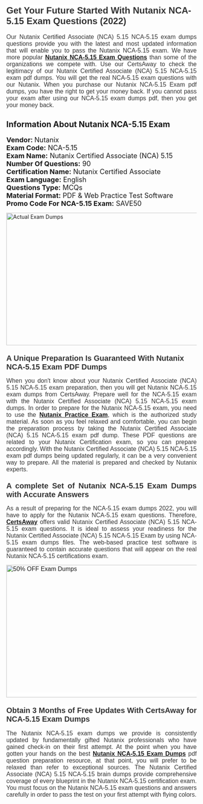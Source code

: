 <h1><span style="font-size:24px"><span style="font-family:Calibri,sans-serif"><strong><span style="background-color:white"><span style="font-family:"Verdana",sans-serif"><span style="color:#333333">Get Your Future Started With Nutanix NCA-5.15 Exam Questions (2022)</span></span></span></strong></span></span></h1> <p style="text-align:justify"><span style="font-size:11pt"><span style="font-family:Calibri,sans-serif"><span style="font-size:12.0pt"><span style="background-color:white"><span style="font-family:"Verdana",sans-serif"><span style="color:#333333">Our Nutanix Certified Associate (NCA) 5.15 NCA-5.15 exam dumps questions provide you with the latest and most updated information that will enable you to pass the Nutanix NCA-5.15 exam. We have more popular <a href="https://www.certsaway.com/nutanix/nca-5.15-exam-dumps"><strong>Nutanix NCA-5.15 Exam Questions</strong></a> than some of the organizations we compete with. Use our CertsAway to check the legitimacy of our Nutanix Certified Associate (NCA) 5.15 NCA-5.15 exam pdf dumps. You will get the real NCA-5.15 exam questions with our Nutanix. When you purchase our Nutanix NCA-5.15 Exam pdf dumps, you have the right to get your money back. If you cannot pass your exam after using our NCA-5.15 exam dumps pdf, then you get your money back.</span></span></span></span></span></span></p> <h2 style="text-align:justify"><strong>Information About Nutanix NCA-5.15 Exam</strong></h2> <p style="text-align:justify"><span style="font-size:18px"><strong>Vendor: </strong>Nutanix<br /> <strong>Exam Code:</strong> NCA-5.15<br /> <strong>Exam Name:</strong> Nutanix Certified Associate (NCA) 5.15<br /> <strong>Number Of Questions:</strong> 90<br /> <strong>Certification Name:</strong> Nutanix Certified Associate<br /> <strong>Exam Language:</strong> English<br /> <strong>Questions Type:</strong> MCQs<br /> <strong>Material Format:</strong> PDF & Web Practice Test Software<br /> <strong>Promo Code For NCA-5.15 Exam:</strong> SAVE50</span></p> <p style="text-align:justify"><a href="https://www.certsaway.com/nutanix/nca-5.15-exam-dumps" rel="no-follow"><img alt="Actual Exam Dumps" src="https://blogger.googleusercontent.com/img/b/R29vZ2xl/AVvXsEhM7PDiBcnX1lSN-cQmq5aA7zhxn_sWcl74tkXOSfPCo3QtIY975M9XJLCwEgJ4RXKA47zmJGF6HERJJhyy2xAB8wXG6sgIARPXgzYSBnCmQcQUSzkzAw-rnNk2tBWror0N27JemDbU_7iS0jGjJohQplsk8CyGpJdZ9YktQ0Yz6f7IdzI5OZob-D4eGg/s1382/ca1.png" style="height:350px; width:750px" /></a></p> <h3><span style="font-size:20px"><strong><span style="font-family:Calibri,sans-serif"><span style="background-color:white"><span style="font-family:"Verdana",sans-serif"><span style="color:#333333">A Unique Preparation Is Guaranteed With Nutanix NCA-5.15 Exam PDF Dumps</span></span></span></span></strong></span></h3> <p style="text-align:justify"><span style="font-size:11pt"><span style="font-family:Calibri,sans-serif"><span style="font-size:12.0pt"><span style="background-color:white"><span style="font-family:"Verdana",sans-serif"><span style="color:#333333">When you don't know about your Nutanix Certified Associate (NCA) 5.15 NCA-5.15 exam preparation, then you will get Nutanix NCA-5.15 exam dumps from CertsAway. Prepare well for the NCA-5.15 exam with the Nutanix Certified Associate (NCA) 5.15 NCA-5.15 exam dumps. In order to prepare for the Nutanix NCA-5.15 exam, you need to use the <a href="https://www.certsaway.com/nutanix-questions"><strong>Nutanix Practice Exam</strong></a>, which is the authorized study material. As soon as you feel relaxed and comfortable, you can begin the preparation process by taking the Nutanix Certified Associate (NCA) 5.15 NCA-5.15 exam pdf dump. These PDF questions are related to your Nutanix Certification exam, so you can prepare accordingly. With the Nutanix Certified Associate (NCA) 5.15 NCA-5.15 exam pdf dumps being updated regularly, it can be a very convenient way to prepare. All the material is prepared and checked by Nutanix experts.</span></span></span></span></span></span></p> <h3 style="text-align:justify"><span style="font-size:20px"><span style="font-family:Calibri,sans-serif"><strong><span style="background-color:white"><span style="font-family:"Verdana",sans-serif"><span style="color:#333333">A complete Set of Nutanix NCA-5.15 Exam Dumps with Accurate Answers</span></span></span></strong></span></span></h3> <p style="text-align:justify"><span style="font-size:11pt"><span style="font-family:Calibri,sans-serif"><span style="font-size:12.0pt"><span style="background-color:white"><span style="font-family:"Verdana",sans-serif"><span style="color:#333333">As a result of preparing for the NCA-5.15 exam dumps 2022, you will have to apply for the Nutanix NCA-5.15 exam questions. Therefore, <a href=" https://www.certsaway.com/"><strong>CertsAway</strong></a> offers valid Nutanix Certified Associate (NCA) 5.15 NCA-5.15 exam questions. It is ideal to assess your readiness for the Nutanix Certified Associate (NCA) 5.15 NCA-5.15 Exam by using NCA-5.15 exam dumps files. The web-based practice test software is guaranteed to contain accurate questions that will appear on the real Nutanix NCA-5.15 certifications exam.</span></span></span></span></span></span></p> <p style="text-align:justify"><span style="font-size:11pt"><span style="font-family:Calibri,sans-serif"><span style="font-size:12.0pt"><span style="background-color:white"><span style="font-family:"Verdana",sans-serif"><span style="color:#333333"><a href="https://www.certsaway.com/nutanix/nca-5.15-exam-dumps" rel="no-follow"><img alt="50% OFF Exam Dumps" src="https://www.certcollections.com/uploads/content/c2.png" style="height:350px; width:750px" /></a></span></span></span></span></span></span></p> <h3 style="text-align:justify"><span style="font-size:20px"><strong><span style="font-family:Calibri,sans-serif"><span style="background-color:white"><span style="font-family:"Verdana",sans-serif"><span style="color:#333333">Obtain 3 Months of Free Updates With CertsAway for NCA-5.15 Exam Dumps</span></span></span></span></strong></span></h3> <p style="text-align:justify"><span style="font-size:11pt"><span style="font-family:Calibri,sans-serif"><span style="font-size:12.0pt"><span style="background-color:white"><span style="font-family:"Verdana",sans-serif"><span style="color:#333333">The Nutanix NCA-5.15 exam dumps we provide is consistently updated by fundamentally gifted Nutanix professionals who have gained check-in on their first attempt. At the point when you have gotten your hands on the best <a href="https://www.certsaway.com/nutanix/nca-5.15-exam-dumps"><strong>Nutanix NCA-5.15 Exam Dumps</strong></a> pdf question preparation resource, at that point, you will prefer to be relaxed than refer to exceptional sources. The Nutanix Certified Associate (NCA) 5.15 NCA-5.15 brain dumps provide comprehensive coverage of every blueprint in the Nutanix NCA-5.15 certification exam. You must focus on the Nutanix NCA-5.15 exam questions and answers carefully in order to pass the test on your first attempt with flying colors.</span></span></span></span></span></span></p>
